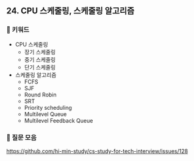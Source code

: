 ## 24. CPU 스케줄링, 스케줄링 알고리즘
### 📍 키워드

- CPU 스케줄링
    - 장기 스케줄링
    - 중기 스케줄링
    - 단기 스케줄링
- 스케줄링 알고리즘
    - FCFS
    - SJF
    - Round Robin
    - SRT
    - Priority scheduling
    - Multilevel Queue
    - Multilevel Feedback Queue

### 📍 질문 모음
https://github.com/hi-min-study/cs-study-for-tech-interview/issues/128